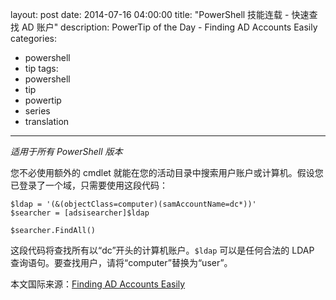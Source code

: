 ﻿layout: post
date: 2014-07-16 04:00:00
title: "PowerShell 技能连载 - 快速查找 AD 账户"
description: PowerTip of the Day - Finding AD Accounts Easily
categories:
- powershell
- tip
tags:
- powershell
- tip
- powertip
- series
- translation
---
_适用于所有 PowerShell 版本_

您不必使用额外的 cmdlet 就能在您的活动目录中搜索用户账户或计算机。假设您已登录了一个域，只需要使用这段代码：

    $ldap = '(&(objectClass=computer)(samAccountName=dc*))'
    $searcher = [adsisearcher]$ldap
    
    $searcher.FindAll()

这段代码将查找所有以“dc”开头的计算机账户。`$ldap` 可以是任何合法的 LDAP 查询语句。要查找用户，请将“computer”替换为“user”。

<!--more-->
本文国际来源：[Finding AD Accounts Easily](http://powershell.com/cs/blogs/tips/archive/2014/07/16/finding-ad-accounts-easily.aspx)
